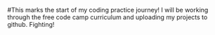 #This marks the start of my coding practice journey!
I will be working through the free code camp curriculum and uploading my projects to github. Fighting!